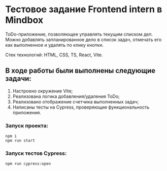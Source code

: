 # Тестовое задание Frontend intern в Mindbox 

ToDo-приложение, позволяющее управлять текущим списком дел. Можно добавлять запланированное дело в список задач, отмечать его как выполненное и удалять по клику кнопки.

Стек технологий: HTML, CSS, TS, React, Vite.

## В ходе работы были выполнены следующие задачи:
1. Настроено окружение Vite;
2. Реализована логика добавления/удаления ToDo;
3. Реализовано отображение счетчика выполненных задач;
4. Написаны тесты на Cypress, проверяющие функциональность приложения.

### Запуск проекта:

```
npm i
npm run start

```

### Запуск тестов Cypress:

```
npm run cypress:open

```
